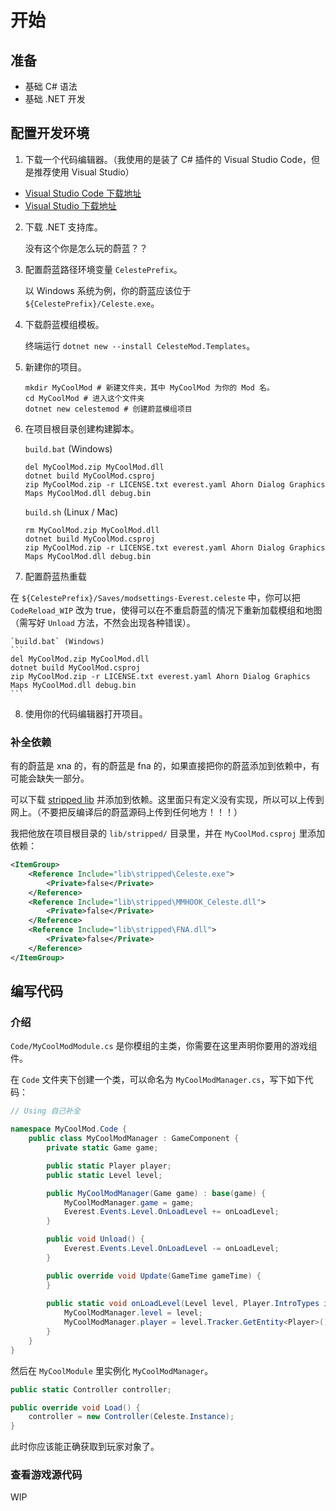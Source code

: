 # 开始

## 准备

 - 基础 C# 语法
 - 基础 .NET 开发

## 配置开发环境

1. 下载一个代码编辑器。（我使用的是装了 C# 插件的 Visual Studio Code，但是推荐使用 Visual Studio）

 - [Visual Studio Code 下载地址](https://code.visualstudio.com/)
 - [Visual Studio 下载地址](https://visualstudio.microsoft.com/downloads/)

2. 下载 .NET 支持库。
  
    没有这个你是怎么玩的蔚蓝？？

3. 配置蔚蓝路径环境变量 `CelestePrefix`。

    以 Windows 系统为例，你的蔚蓝应该位于 `${CelestePrefix}/Celeste.exe`。

4. 下载蔚蓝模组模板。

    终端运行 `dotnet new --install CelesteMod.Templates`。

5. 新建你的项目。

    ```
    mkdir MyCoolMod # 新建文件夹，其中 MyCoolMod 为你的 Mod 名。
    cd MyCoolMod # 进入这个文件夹
    dotnet new celestemod # 创建蔚蓝模组项目
    ```

6. 在项目根目录创建构建脚本。

    `build.bat` (Windows)
    ```
    del MyCoolMod.zip MyCoolMod.dll
    dotnet build MyCoolMod.csproj
    zip MyCoolMod.zip -r LICENSE.txt everest.yaml Ahorn Dialog Graphics Maps MyCoolMod.dll debug.bin
    ```

    `build.sh` (Linux / Mac)
    ```
    rm MyCoolMod.zip MyCoolMod.dll
    dotnet build MyCoolMod.csproj
    zip MyCoolMod.zip -r LICENSE.txt everest.yaml Ahorn Dialog Graphics Maps MyCoolMod.dll debug.bin
    ```

7. 配置蔚蓝热重载

  在 `${CelestePrefix}/Saves/modsettings-Everest.celeste` 中，你可以把 `CodeReload_WIP` 改为 true，使得可以在不重启蔚蓝的情况下重新加载模组和地图（需写好 `Unload` 方法，不然会出现各种错误）。

    `build.bat` (Windows)
    ```
    del MyCoolMod.zip MyCoolMod.dll
    dotnet build MyCoolMod.csproj
    zip MyCoolMod.zip -r LICENSE.txt everest.yaml Ahorn Dialog Graphics Maps MyCoolMod.dll debug.bin
    ```

8. 使用你的代码编辑器打开项目。


### 补全依赖

有的蔚蓝是 xna 的，有的蔚蓝是 fna 的，如果直接把你的蔚蓝添加到依赖中，有可能会缺失一部分。

可以下载 [stripped lib](https://github.com/EverestAPI/Everest/releases/download/stable-1.3650.0/lib-stripped.zip) 并添加到依赖。这里面只有定义没有实现，所以可以上传到网上。（不要把反编译后的蔚蓝源码上传到任何地方！！！）

我把他放在项目根目录的 `lib/stripped/` 目录里，并在 `MyCoolMod.csproj` 里添加依赖：

```xml
<ItemGroup>
    <Reference Include="lib\stripped\Celeste.exe">
        <Private>false</Private>
    </Reference>
    <Reference Include="lib\stripped\MMHOOK_Celeste.dll">
        <Private>false</Private>
    </Reference>
    <Reference Include="lib\stripped\FNA.dll">
        <Private>false</Private>
    </Reference>
</ItemGroup>
```

## 编写代码

### 介绍

`Code/MyCoolModModule.cs` 是你模组的主类，你需要在这里声明你要用的游戏组件。

在 `Code` 文件夹下创建一个类，可以命名为 `MyCoolModManager.cs`，写下如下代码：

```cs
// Using 自己补全

namespace MyCoolMod.Code {
    public class MyCoolModManager : GameComponent {
        private static Game game;

        public static Player player;
        public static Level level;

        public MyCoolModManager(Game game) : base(game) {
            MyCoolModManager.game = game;
            Everest.Events.Level.OnLoadLevel += onLoadLevel;
        }

        public void Unload() {
            Everest.Events.Level.OnLoadLevel -= onLoadLevel;
        }

        public override void Update(GameTime gameTime) {
        }
        
        public static void onLoadLevel(Level level, Player.IntroTypes intro, bool fromLoader) {
            MyCoolModManager.level = level;
            MyCoolModManager.player = level.Tracker.GetEntity<Player>();
        }
    }
}
```

然后在 `MyCoolModule` 里实例化 `MyCoolModManager`。

```cs
public static Controller controller;

public override void Load() {
    controller = new Controller(Celeste.Instance);
}
```

此时你应该能正确获取到玩家对象了。

### 查看游戏源代码

WIP